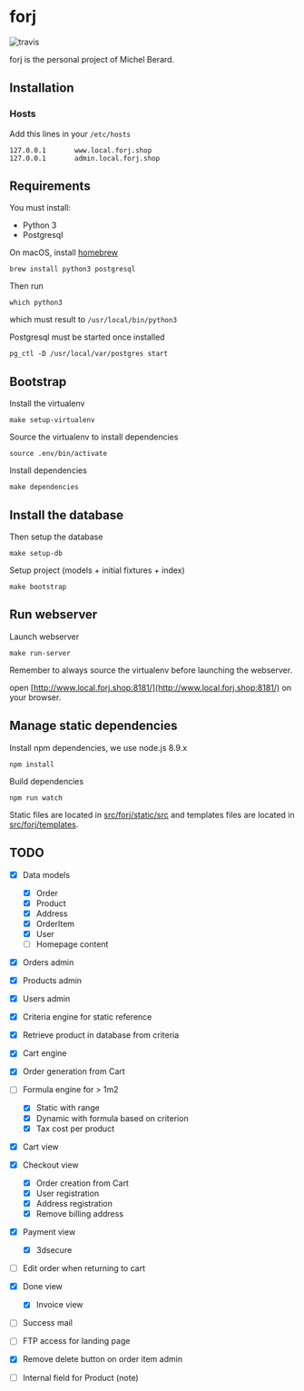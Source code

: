 # forj

![travis](https://travis-ci.org/thoas/forj.svg?branch=master)

forj is the personal project of Michel Berard.

## Installation

### Hosts

Add this lines in your ``/etc/hosts``

```
127.0.0.1       www.local.forj.shop
127.0.0.1       admin.local.forj.shop
```

## Requirements

You must install:

* Python 3
* Postgresql

On macOS, install [homebrew](https://brew.sh/)

```console
brew install python3 postgresql
```

Then run

```console
which python3
```

which must result to `/usr/local/bin/python3`

Postgresql must be started once installed

```console
pg_ctl -D /usr/local/var/postgres start
```

## Bootstrap

Install the virtualenv


```console
make setup-virtualenv
```

Source the virtualenv to install dependencies

```console
source .env/bin/activate
```

Install dependencies

```console
make dependencies
```

## Install the database

Then setup the database

```console
make setup-db
```

Setup project (models + initial fixtures + index)

```console
make bootstrap
```

## Run webserver

Launch webserver

```console
make run-server
```

Remember to always source the virtualenv before launching the webserver.

open [http://www.local.forj.shop:8181/](http://www.local.forj.shop:8181/) on your browser.


## Manage static dependencies

Install npm dependencies, we use node.js 8.9.x


```console
npm install
```


Build dependencies

```console
npm run watch
```

Static files are located in [src/forj/static/src](https://github.com/thoas/forj/tree/master/src/forj/static/site/src)
and templates files are located in [src/forj/templates](https://github.com/thoas/forj/tree/master/src/forj/templates).

## TODO

- [x] Data models

  - [x] Order
  - [x] Product
  - [x] Address
  - [x] OrderItem
  - [x] User
  - [ ] Homepage content
- [x] Orders admin
- [x] Products admin
- [x] Users admin
- [x] Criteria engine for static reference
- [x] Retrieve product in database from criteria
- [x] Cart engine
- [x] Order generation from Cart
- [ ] Formula engine for > 1m2
  - [x] Static with range
  - [x] Dynamic with formula based on criterion
  - [x] Tax cost per product
- [x] Cart view
- [x] Checkout view
  - [x] Order creation from Cart
  - [x] User registration
  - [x] Address registration
  - [x] Remove billing address
- [x] Payment view
  - [x] 3dsecure
- [ ] Edit order when returning to cart
- [x] Done view
  - [x] Invoice view
- [ ] Success mail
- [ ] FTP access for landing page
- [x] Remove delete button on order item admin
- [ ] Internal field for Product (note)
